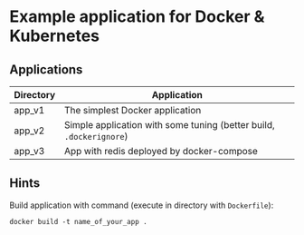 # Example application for Docker & Kubernetes


## Applications

Directory | Application
----------|-----------------------------
app_v1    | The simplest Docker application
app_v2    | Simple application with some tuning (better build, `.dockerignore`)
app_v3    | App with redis deployed by docker-compose

## Hints

Build application with command (execute in directory with `Dockerfile`):

`docker build -t name_of_your_app .`
